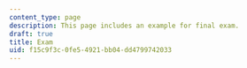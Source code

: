 ```yaml
---
content_type: page
description: This page includes an example for final exam.
draft: true
title: Exam
uid: f15c9f3c-0fe5-4921-bb04-dd4799742033
---
```

